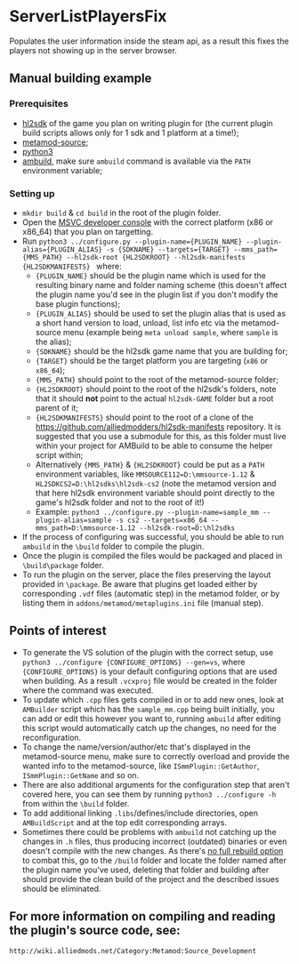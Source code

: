 # ServerListPlayersFix
Populates the user information inside the steam api, as a result this fixes the players not showing up in the server browser.

## Manual building example

### Prerequisites
 * [hl2sdk](https://github.com/alliedmodders/hl2sdk) of the game you plan on writing plugin for (the current plugin build scripts allows only for 1 sdk and 1 platform at a time!);
 * [metamod-source](https://github.com/alliedmodders/metamod-source);
 * [python3](https://www.python.org/)
 * [ambuild](https://github.com/alliedmodders/ambuild), make sure ``ambuild`` command is available via the ``PATH`` environment variable;

### Setting up
 * ``mkdir build`` & ``cd build`` in the root of the plugin folder.
 * Open the [MSVC developer console](https://learn.microsoft.com/en-us/cpp/build/building-on-the-command-line) with the correct platform (x86 or x86_64) that you plan on targetting.
 * Run ``python3 ../configure.py --plugin-name={PLUGIN_NAME} --plugin-alias={PLUGIN_ALIAS} -s {SDKNAME} --targets={TARGET} --mms_path={MMS_PATH} --hl2sdk-root {HL2SDKROOT} --hl2sdk-manifests {HL2SDKMANIFESTS} `` where:
   * ``{PLUGIN_NAME}`` should be the plugin name which is used for the resulting binary name and folder naming scheme (this doesn't affect the plugin name you'd see in the plugin list if you don't modify the base plugin functions);
   * ``{PLUGIN_ALIAS}`` should be used to set the plugin alias that is used as a short hand version to load, unload, list info etc via the metamod-source menu (example being ``meta unload sample``, where ``sample`` is the alias);
   * ``{SDKNAME}`` should be the hl2sdk game name that you are building for;
   * ``{TARGET}`` should be the target platform you are targeting (``x86`` or ``x86_64``);
   * ``{MMS_PATH}`` should point to the root of the metamod-source folder;
   * ``{HL2SDKROOT}`` should point to the root of the hl2sdk's folders, note that it should **not** point to the actual ``hl2sdk-GAME`` folder but a root parent of it;
   * ``{HL2SDKMANIFESTS}`` should point to the root of a clone of the https://github.com/alliedmodders/hl2sdk-manifests repository. It is suggested that you use a submodule for this, as this folder must live within your project for AMBuild to be able to consume the helper script within;
   * Alternatively ``{MMS_PATH}`` & ``{HL2SDKROOT}`` could be put as a ``PATH`` environment variables, like ``MMSOURCE112=D:\mmsource-1.12`` & ``HL2SDKCS2=D:\hl2sdks\hl2sdk-cs2`` (note the metamod version and that here hl2sdk environment variable should point directly to the game's hl2sdk folder and not to the root of it!)
   * Example: ``python3 ../configure.py --plugin-name=sample_mm --plugin-alias=sample -s cs2 --targets=x86_64 --mms_path=D:\mmsource-1.12 --hl2sdk-root=D:\hl2sdks``
 * If the process of configuring was successful, you should be able to run ``ambuild`` in the ``\build`` folder to compile the plugin.
 * Once the plugin is compiled the files would be packaged and placed in ``\build\package`` folder.
 * To run the plugin on the server, place the files preserving the layout provided in ``\package``. Be aware that plugins get loaded either by corresponding ``.vdf`` files (automatic step) in the metamod folder, or by listing them in ``addons/metamod/metaplugins.ini`` file (manual step).

 ## Points of interest
 * To generate the VS solution of the plugin with the correct setup, use ``python3 ../configure {CONFIGURE_OPTIONS} --gen=vs``, where ``{CONFIGURE_OPTIONS}`` is your default configuring options that are used when building. As a result ``.vcxproj`` file would be created in the folder where the command was executed.
 * To update which ``.cpp`` files gets compiled in or to add new ones, look at ``AMBuilder`` script which has the ``sample_mm.cpp`` being built initially, you can add or edit this however you want to, running ``ambuild`` after editing this script would automatically catch up the changes, no need for the reconfiguration.
 * To change the name/version/author/etc that's displayed in the metamod-source menu, make sure to correctly overload and provide the wanted info to the metamod-source, like ``ISmmPlugin::GetAuthor``, ``ISmmPlugin::GetName`` and so on.
 * There are also additional arguments for the configuration step that aren't covered here, you can see them by running ``python3 ../configure -h`` from within the ``\build`` folder.
 * To add additional linking ``.libs``/defines/include directories, open ``AMBuildScript`` and at the top edit corresponding arrays.
 * Sometimes there could be problems with ``ambuild`` not catching up the changes in ``.h`` files, thus producing incorrect (outdated) binaries or even doesn't compile with the new changes. As there's [no full rebuild option](https://github.com/alliedmodders/ambuild/issues/145) to combat this, go to the ``/build`` folder and locate the folder named after the plugin name you've used, deleting that folder and building after should provide the clean build of the project and the described issues should be eliminated.


## For more information on compiling and reading the plugin's source code, see:

	http://wiki.alliedmods.net/Category:Metamod:Source_Development
